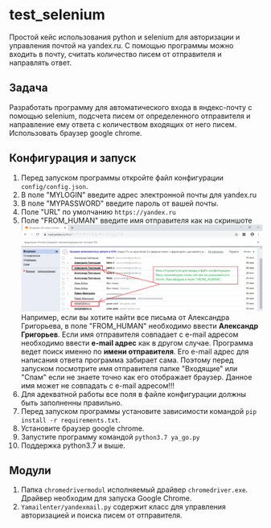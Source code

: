 # test_selenium
Простой кейс использования python и selenium для авторизации и управления почтой на yandex.ru. С помощью программы можно входить в почту, считать количество писем от отправителя и направлять ответ.

## Задача
Разработать программу для автоматического входа в яндекс-почту с помощью selenium, подсчета писем от определенного отправителя и направление ему ответа с количеством входящих от него писем.
Использовать браузер google chrome.

## Конфигурация и запуск
1. Перед запуском программы откройте файл конфигурации `config/config.json`. 
2. В поле "MYLOGIN" введите адрес электронной почты для yandex.ru
3. В поле "MYPASSWORD" введите пароль от вашей почты.
4. Поле "URL" по умолчанию `https://yandex.ru`
5. Поле "FROM_HUMAN" введите имя отправителя как на скриншоте ![screenshot of sample](screenshots/example.png)
   Например, если вы хотите найти все письма от Александра Григорьева, в поле "FROM_HUMAN" необходимо ввести **Александр Григорьев**. 
   Если имя отправителя совпадает с e-mail адресом необходимо ввести **e-mail адрес** как в другом случае.
   Программа ведет поиск именно по **имени отправителя**. Его e-mail адрес для написания ответа программа забирает сама. Поэтому перед запуском посмотрите имя отправителя папке    "Входящие" или "Спам" если не знаете точно как его отображает браузер. Данное имя может не совпадать с e-mail адресом!!!
6. Для адекватной работы все поля в файле конфигурации должны быть заполненны правильно.
7. Перед запуском программы установите зависимости командой `pip install -r requirements.txt`.
8. Установите браузер google chrome.
9. Запустите программу командой `python3.7 ya_go.py`
10. Поддержка python3.7 и выше.


## Модули
1. Папка `chromedrivermodul` исполняемый драйвер `chromedriver.exe`. Драйвер необходим для запуска Google Сhrome.
2. `Yamailenter/yandexmail.py` содержит класс для управления авторизацией и поиска писем от отправителя.




